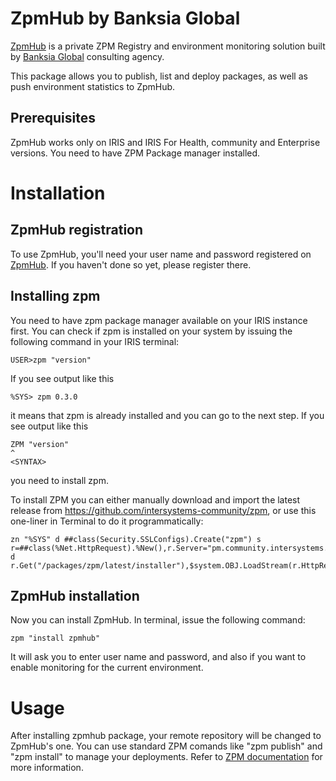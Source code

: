 # ZpmHub by Banksia Global
[ZpmHub](https://zpmhub.com/) is a private ZPM Registry and environment monitoring solution built by [Banksia Global](https://banksiaglobal.com/) consulting agency.

This package allows you to publish, list and deploy packages, as well as push environment statistics to ZpmHub.

## Prerequisites
ZpmHub works only on IRIS and IRIS For Health, community and Enterprise versions. You need to have ZPM Package manager installed.

# Installation

## ZpmHub registration

To use ZpmHub, you'll need your user name and password registered on [ZpmHub](https://zpmhub.com/). If you haven't done so yet, please register there.

## Installing zpm
You need to have zpm package manager available on your IRIS instance first. You can check if zpm is installed on your system by issuing the following command in your IRIS terminal:

    USER>zpm "version"

If you see output like this

    %SYS> zpm 0.3.0
it means that zpm is already installed and you can go to the next step. If you see output like this

```
ZPM "version"
^
<SYNTAX>
```
you need to install zpm.

To install ZPM you can either manually download and import the latest release from https://github.com/intersystems-community/zpm, or use this one-liner in Terminal to do it programmatically:

    zn "%SYS" d ##class(Security.SSLConfigs).Create("zpm") s r=##class(%Net.HttpRequest).%New(),r.Server="pm.community.intersystems.com",r.SSLConfiguration="zpm" d r.Get("/packages/zpm/latest/installer"),$system.OBJ.LoadStream(r.HttpResponse.Data,"c")


## ZpmHub installation

Now you can install ZpmHub. In terminal, issue the following command:

    zpm "install zpmhub"

It will ask you to enter user name and password, and also if you want to enable monitoring for the current environment. 

# Usage

After installing zpmhub package, your remote repository will be changed to ZpmHub's one. You can use standard ZPM comands like "zpm publish" and "zpm install" to manage your deployments. Refer to [ZPM documentation](https://github.com/intersystems-community/zpm) for more information.